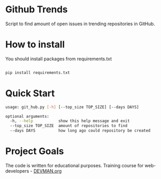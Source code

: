 # Github Trends

Script to find amount of open issues in trending repositories in GitHub.

# How to install

You should install packages from requirements.txt

```bash

pip install requirements.txt

```

# Quick Start

```bash
usage: git_hub.py [-h] [--top_size TOP_SIZE] [--days DAYS]

optional arguments:
  -h, --help           show this help message and exit
  --top_size TOP_SIZE  amount of repositories to find
  --days DAYS          how long ago could repository be created
```


# Project Goals

The code is written for educational purposes. Training course for web-developers - [DEVMAN.org](https://devman.org)
